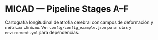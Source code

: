 # MICAD — Pipeline Stages A–F
Cartografía longitudinal de atrofia cerebral con campos de deformación y métricas clínicas.
Ver `config/config_example.json` para rutas y `environment.yml` para dependencias.
